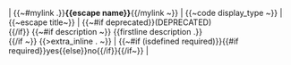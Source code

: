 |
	{{~#mylink .}}**{{escape name}}**{{/mylink ~}}
|
	{{~code display_type ~}}
|
	{{~escape title~}}
|
	{{~#if deprecated}}(DEPRECATED)<br/>{{/if}}
	{{~#if description ~}}
	{{firstline description .}}<br/>{{/if ~}}
	{{>extra_inline . ~}}
|
	{{~#if (isdefined required)}}{{#if required}}yes{{else}}no{{/if}}{{/if~}}
|
